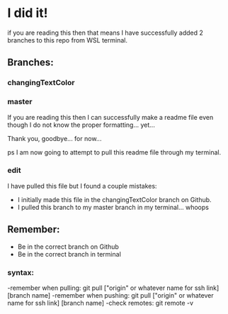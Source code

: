 # I did it!

if you are reading this then that means I have successfully added 2 branches to this repo from WSL terminal. 

## Branches:
### changingTextColor
### master

If you are reading this then I can successfully make a readme file even though I do not know the proper formatting... yet...

Thank you, goodbye... for now...

ps I am now going to attempt to pull this readme file through my terminal.

### edit
I have pulled this file but I found a couple mistakes:
  - I initially made this file in the changingTextColor branch on Github.
  - I pulled this branch to my master branch in my terminal... whoops

## Remember:
  - Be in the correct branch on Github
  - Be in the correct branch in terminal

### syntax:
  -remember when pulling: git pull ["origin" or whatever name for ssh link] [branch name]
  -remember when pushing: git pull ["origin" or whatever name for ssh link] [branch name]
  -check remotes: git remote -v
  
